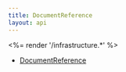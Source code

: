 ```yaml
---
title: DocumentReference
layout: api
---
```



<%= render '/infrastructure.*' %>
* [DocumentReference](../infrastructure/documentReference)
